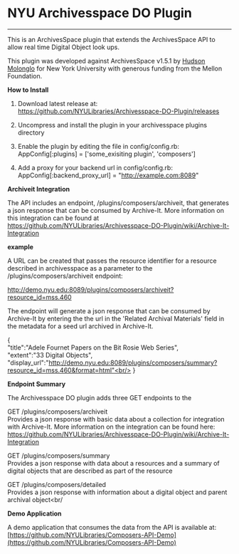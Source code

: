 # NYU Archivesspace DO Plugin
***


This is an ArchivesSpace plugin that extends the ArchivesSpace API to allow real time Digital Object look ups.

This plugin was developed against ArchivesSpace v1.5.1 by [Hudson Molonglo](https://github.com/hudmol/composers) for New York University with generous funding from the Mellon Foundation.

**How to Install**

1. Download latest release at: https://github.com/NYULibraries/Archivesspace-DO-Plugin/releases 

2. Uncompress and install the plugin in your archivesspace plugins directory

3. Enable the plugin by editing the file in config/config.rb: AppConfig[:plugins] = ['some_exisiting plugin', 'composers']

4. Add a proxy for your backend url in config/config.rb: AppConfig[:backend_proxy_url] = "http://example.com:8089"

**Archiveit Integration**

The API includes an endpoint, /plugins/composers/archiveit, that generates a json response that can be consumed by Archive-It. More information on this integration can be found at https://github.com/NYULibraries/Archivesspace-DO-Plugin/wiki/Archive-It-Integration 

**example**

A URL can be created that passes the resource identifier for a resource described in archivesspace as a parameter to the /plugins/composers/archiveit endpoint:

http://demo.nyu.edu:8089/plugins/composers/archiveit?resource_id=mss.460

The endpoint will generate a json response that can be consumed by Archive-It by entering the the url in the 'Related Archival Materials' field in the metadata for a seed url archived in Archive-It. 

{ <br/> 
  "title":"Adele Fournet Papers on the Bit Rosie Web Series",<br/>
  "extent":"33 Digital Objects",<br/>
  "display_url":"http://demo.nyu.edu:8089/plugins/composers/summary?resource_id=mss.460&format=html"<br/>
}<br/>

**Endpoint Summary**

The Archivesspace DO plugin adds three GET endpoints to the 

GET /plugins/composers/archiveit<br/>
Provides a json response with basic data about a collection for integration with Archive-It. More information on the integration can be found here: https://github.com/NYULibraries/Archivesspace-DO-Plugin/wiki/Archive-It-Integration<br/>

GET /plugins/composers/summary<br/>
Provides a json response with data about a resources and a summary of digital objects that are described as part of the resource<br/>

GET /plugins/composers/detailed<br/>
Provides a json response with information about a digital object and parent archival object<br/

**Demo Application**

A demo application that consumes the data from the API is available at: [https://github.com/NYULibraries/Composers-API-Demo](https://github.com/NYULibraries/Composers-API-Demo)
